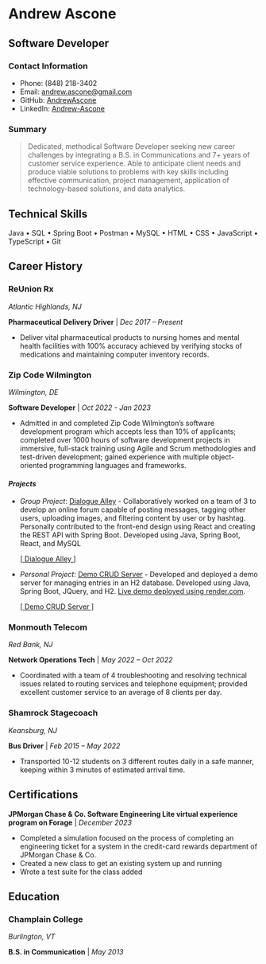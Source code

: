 # Andrew Ascone
## Software Developer

### Contact Information
* Phone: (848) 218-3402
* Email: andrew.ascone@gmail.com
* GitHub: [AndrewAscone](https://github.com/AndrewAscone)
* LinkedIn: [Andrew-Ascone](https://www.linkedin.com/in/andrew-ascone/)

### Summary
> Dedicated, methodical Software Developer seeking new career challenges by integrating a B.S. in Communications and 7+ years of
customer service experience. Able to anticipate client needs and produce viable solutions to problems with key skills including effective
communication, project management, application of technology-based solutions, and data analytics.

## Technical Skills
Java &bull; SQL &bull; Spring Boot &bull; Postman &bull; MySQL &bull; HTML &bull; CSS &bull; JavaScript &bull; TypeScript &bull; Git


## Career History
### ReUnion Rx
*Atlantic Highlands, NJ*

**Pharmaceutical Delivery Driver** | *Dec 2017 – Present*
* Deliver vital pharmaceutical products to nursing homes and mental health facilities with 100% accuracy achieved by verifying stocks of medications and maintaining computer inventory records.

### Zip Code Wilmington
*Wilmington, DE*

**Software Developer** | *Oct 2022 - Jan 2023*
* Admitted in and completed Zip Code Wilmington’s software development program which accepts less than 10% of applicants; completed over 1000 hours of software development projects in immersive, full-stack training using Agile and Scrum methodologies and test-driven development; gained experience with multiple object-oriented programming languages and frameworks.

#### *Projects*
* *Group Project*: [Dialogue Alley](https://github.com/Formosa-Twitter/DialogueAlley) - Collaboratively worked on a team of 3 to develop an online forum capable of posting messages, tagging other users, uploading images, and filtering content by user or by hashtag. Personally contributed to the front-end design using React and creating the REST API with Spring Boot. Developed using Java, Spring Boot, React, and MySQL 

    [[ Dialogue Alley ]](https://github.com/Formosa-Twitter/DialogueAlley)

* *Personal Project*: [Demo CRUD Server](https://github.com/AndrewAscone/Demo-CRUD-Server) - Developed and deployed a demo server for managing entries in an H2 database. Developed using Java, Spring Boot, JQuery, and H2. [Live demo deployed using render.com](https://demo-crud-server.onrender.com).

    [[ Demo CRUD Server ]](https://github.com/AndrewAscone/Demo-CRUD-Server)

### Monmouth Telecom
*Red Bank, NJ*

**Network Operations Tech** | *May 2022 – Oct 2022*
* Coordinated with a team of 4 troubleshooting and resolving technical issues related to routing services and telephone equipment; provided excellent customer service to an average of 8 clients per day.

### Shamrock Stagecoach
*Keansburg, NJ*

**Bus Driver** | *Feb 2015 – May 2022*
* Transported 10-12 students on 3 different routes daily in a safe manner, keeping within 3 minutes of estimated arrival time.

## Certifications
**JPMorgan Chase & Co. Software Engineering Lite virtual experience program on
Forage** | *December 2023*


 * Completed a simulation focused on the process of completing an engineering
   ticket for a system in the credit-card rewards department of JPMorgan Chase &
   Co.
 * Created a new class to get an existing system up and running 
 * Wrote a test suite for the class added

## Education
### Champlain College
*Burlington, VT*

**B.S. in Communication** | *May 2013*